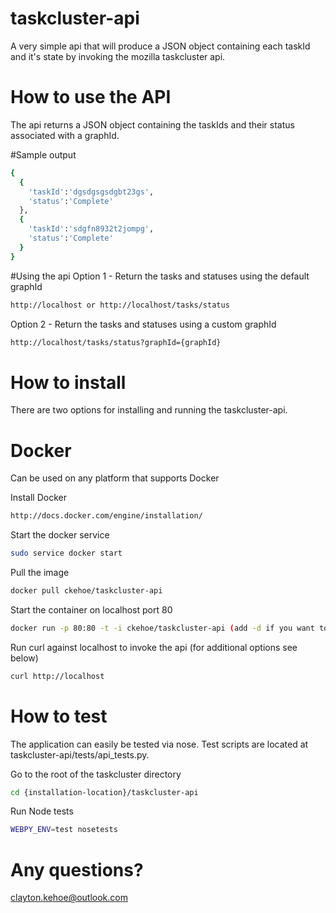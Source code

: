 # taskcluster-api
A very simple api that will produce a JSON object containing each taskId and it's state by invoking the mozilla taskcluster api. 

# How to use the API
The api returns a JSON object containing the taskIds and their status associated with a graphId.  

#Sample output
```bash
{
  {
    'taskId':'dgsdgsgsdgbt23gs', 
    'status':'Complete'
  },
  {
    'taskId':'sdgfn8932t2jompg',
    'status':'Complete'
  }
}
```

#Using the api
Option 1 - Return the tasks and statuses using the default graphId
```bash
http://localhost or http://localhost/tasks/status
```
Option 2 - Return the tasks and statuses using a custom graphId
```bash
http://localhost/tasks/status?graphId={graphId}
```
# How to install
There are two options for installing and running the taskcluster-api. 

# Docker
Can be used on any platform that supports Docker

Install Docker
```bash
http://docs.docker.com/engine/installation/
```
Start the docker service
```bash
sudo service docker start
```

Pull the image
```bash
docker pull ckehoe/taskcluster-api
```
Start the container on localhost port 80
```bash
docker run -p 80:80 -t -i ckehoe/taskcluster-api (add -d if you want to run it in the background)
```
Run curl against localhost to invoke the api (for additional options see below)
```bash
curl http://localhost
```

# How to test
The application can easily be tested via nose. Test scripts are located at taskcluster-api/tests/api_tests.py.

Go to the root of the taskcluster directory
```bash
cd {installation-location}/taskcluster-api
```
Run Node tests
```bash
WEBPY_ENV=test nosetests
```
# Any questions?
clayton.kehoe@outlook.com
